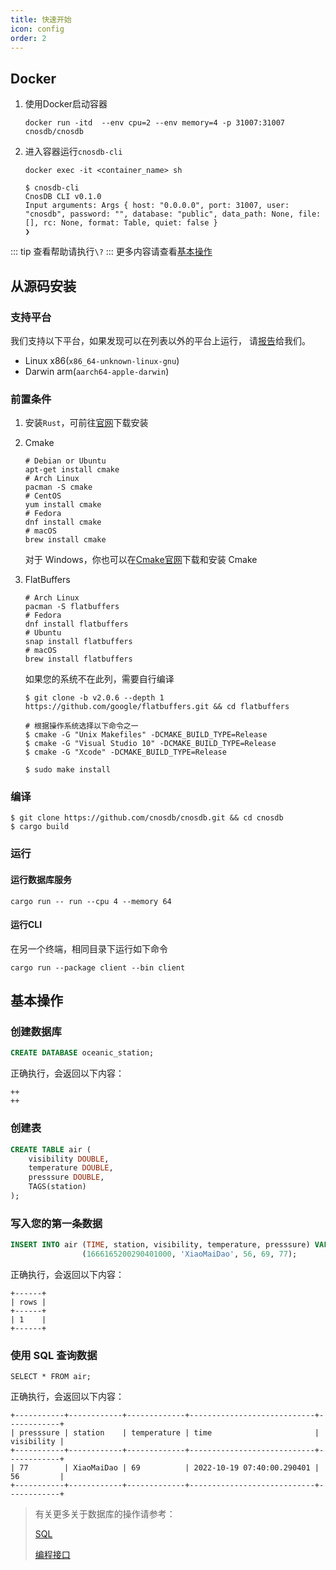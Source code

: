 ```yaml
---
title: 快速开始
icon: config
order: 2
---
```


## Docker

1. 使用Docker启动容器
   ```shell
   docker run -itd  --env cpu=2 --env memory=4 -p 31007:31007 cnosdb/cnosdb
   ```

2. 进入容器运行`cnosdb-cli`
   ```shell
   docker exec -it <container_name> sh
   ```
   ```shell
   $ cnosdb-cli
   CnosDB CLI v0.1.0
   Input arguments: Args { host: "0.0.0.0", port: 31007, user: "cnosdb", password: "", database: "public", data_path: None, file: [], rc: None, format: Table, quiet: false }
   ❯
   ```
::: tip
查看帮助请执行`\?`
:::
更多内容请查看[基本操作](#基本操作)

## **从源码安装**

### **支持平台**

我们支持以下平台，如果发现可以在列表以外的平台上运行，
请[报告](https://github.com/cnosdb/cnosdb/issues)给我们。

- Linux x86(`x86_64-unknown-linux-gnu`)
- Darwin arm(`aarch64-apple-darwin`)

### **前置条件**

1. 安装`Rust`，可前往[官网](https://www.rust-lang.org/learn/get-started)下载安装
2. Cmake
   ```shell
   # Debian or Ubuntu
   apt-get install cmake
   # Arch Linux
   pacman -S cmake
   # CentOS
   yum install cmake
   # Fedora
   dnf install cmake
   # macOS
   brew install cmake
   ```
   对于 Windows，你也可以在[Cmake官网](https://cmake.org/download/)下载和安装 Cmake
3. FlatBuffers

   ```shell
   # Arch Linux
   pacman -S flatbuffers
   # Fedora
   dnf install flatbuffers
   # Ubuntu
   snap install flatbuffers
   # macOS
   brew install flatbuffers
   ```

   如果您的系统不在此列，需要自行编译

   ```shell
   $ git clone -b v2.0.6 --depth 1 https://github.com/google/flatbuffers.git && cd flatbuffers

   # 根据操作系统选择以下命令之一
   $ cmake -G "Unix Makefiles" -DCMAKE_BUILD_TYPE=Release
   $ cmake -G "Visual Studio 10" -DCMAKE_BUILD_TYPE=Release
   $ cmake -G "Xcode" -DCMAKE_BUILD_TYPE=Release

   $ sudo make install
   ```

### **编译**

```shell
$ git clone https://github.com/cnosdb/cnosdb.git && cd cnosdb
$ cargo build
```

### **运行**

#### **运行数据库服务**

```shell
cargo run -- run --cpu 4 --memory 64
```
#### **运行CLI**
在另一个终端，相同目录下运行如下命令
```shell
cargo run --package client --bin client
```

## 基本操作

### 创建数据库

```sql
CREATE DATABASE oceanic_station;
```

正确执行，会返回以下内容：

```
++
++
```

### 创建表
```sql
CREATE TABLE air (
    visibility DOUBLE,
    temperature DOUBLE,
    presssure DOUBLE,
    TAGS(station)
);
```

### 写入您的第一条数据
```sql
INSERT INTO air (TIME, station, visibility, temperature, presssure) VALUES 
                (1666165200290401000, 'XiaoMaiDao', 56, 69, 77);
```

正确执行，会返回以下内容：
```
+------+
| rows |
+------+
| 1    |
+------+
```

### 使用 SQL 查询数据

```
SELECT * FROM air;
```

正确执行，会返回以下内容：

```
+-----------+------------+-------------+----------------------------+------------+
| presssure | station    | temperature | time                       | visibility |
+-----------+------------+-------------+----------------------------+------------+
| 77        | XiaoMaiDao | 69          | 2022-10-19 07:40:00.290401 | 56         |
+-----------+------------+-------------+----------------------------+------------+
```

   > 有关更多关于数据库的操作请参考：
   >
   > [SQL](sql/sql.md)
   >
   > [编程接口](application/api.md)



